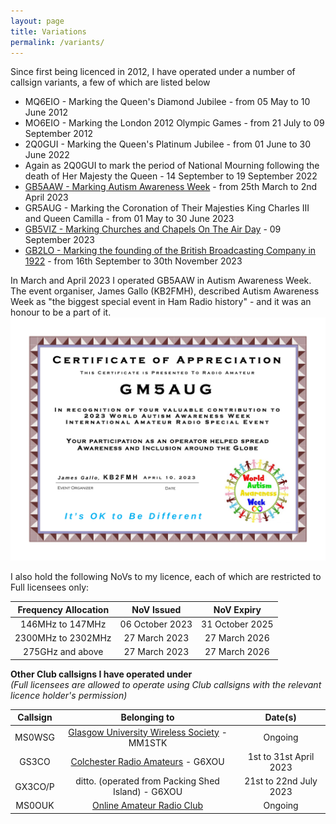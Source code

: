 ```yaml
---
layout: page
title: Variations
permalink: /variants/
---
```

<script>
function redirectToPage() {
  const currentDate = new Date();
    const dayOfWeek = currentDate.getDay(); // 0 = Sunday, 1 = Monday, ..., 6 = Saturday

      if (dayOfWeek === 0) {
          // Redirect to the desired page on Sundays
              window.location.replace('/sabbath'); // Replace '/path/to/sunday-page' with the actual URL of your Sunday page
                }
                }

                // Call the function when the page loads
                window.onload = redirectToPage;
                </script>
Since first being licenced in 2012, I have operated under a number of callsign variants, a few of which are listed below

- MQ6EIO - Marking the Queen's Diamond Jubilee - from 05 May to 10 June 2012
- MO6EIO - Marking the London 2012 Olympic Games - from 21 July to 09 September 2012
- 2Q0GUI - Marking the Queen's Platinum Jubilee - from 01 June to 30 June 2022
- Again as 2Q0GUI to mark the period of National Mourning following the death of Her Majesty the Queen - 14 September to 19 September 2022
- [GB5AAW - Marking Autism Awareness Week](https://www.qrz.com/db/gb5aaw) - from 25th March to 2nd April 2023
- GR5AUG - Marking the Coronation of Their Majesties King Charles III and Queen Camilla - from 01 May to 30 June 2023
- [GB5VIZ - Marking Churches and Chapels On The Air Day](https://www.qrz.com/db/gb5viz) - 09 September 2023
- [GB2LO - Marking the founding of the British Broadcasting Company in 1922](https://www.qrz.com/db/gb2lo) - from 16th September to 30th November 2023

In March and April 2023 I operated GB5AAW in Autism Awareness Week. The event organiser, James Gallo (KB2FMH), described Autism Awareness Week as "the biggest special event in Ham Radio history" - and it was an honour to be a part of it. 
![Autism Awareness Week Certificate](/images/aaw_cert.png)

I also hold the following NoVs to my licence, each of which are restricted to Full licensees only:

| Frequency Allocation | NoV Issued | NoV Expiry |
| :------------------: | :--------: | :--------: |
| 146MHz to 147MHz | 06 October 2023 | 31 October 2025 |
| 2300MHz to 2302MHz | 27 March 2023 | 27 March 2026 |
| 275GHz and above | 27 March 2023 | 27 March 2026 |

**Other Club callsigns I have operated under**<br>
*(Full licensees are allowed to operate using Club callsigns with the relevant licence holder's permission)*

| Callsign | Belonging to | Date(s) |
| :-----: | :-----: | :-----: |
| MS0WSG | [Glasgow University Wireless Society](https://www.mm0wsg.radio) - MM1STK | Ongoing |
| GS3CO | [Colchester Radio Amateurs](http://www.g3co.uk/) - G6XOU | 1st to 31st April 2023 |
| GX3CO/P | ditto. (operated from Packing Shed Island) - G6XOU | 21st to 22nd July 2023 |
| MS0OUK | [Online Amateur Radio Club](https://www.oarc.uk/) | Ongoing |

